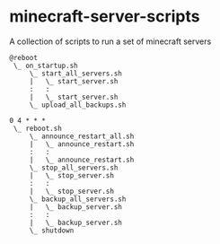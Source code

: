 # minecraft-server-scripts
A collection of scripts to run a set of minecraft servers

```
@reboot
 \_ on_startup.sh
     \_ start_all_servers.sh
     |   \_ start_server.sh
     :   :
     |   \_ start_server.sh
     \_ upload_all_backups.sh

0 4 * * *
 \_ reboot.sh
     \_ announce_restart_all.sh
     |   \_ announce_restart.sh
     :   :
     |   \_ announce_restart.sh
     \_ stop_all_servers.sh
     |   \_ stop_server.sh
     :   :
     |   \_ stop_server.sh
     \_ backup_all_servers.sh
     |   \_ backup_server.sh
     :   :
     |   \_ backup_server.sh
     \_ shutdown
```
